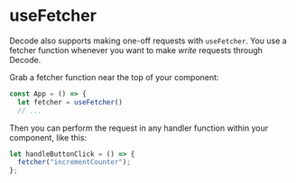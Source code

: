 # useFetcher

Decode also supports making one-off requests with `useFetcher`. You use a fetcher function whenever you want to make _write_ requests through Decode.

Grab a fetcher function near the top of your component:

```jsx
const App = () => {
  let fetcher = useFetcher()
  // ...
```

Then you can perform the request in any handler function within your component, like this:

```jsx
let handleButtonClick = () => {
  fetcher("incrementCounter");
};
```
